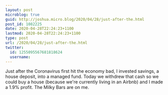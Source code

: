 ```yaml
---
layout: post
microblog: true
guid: http://joshua.micro.blog/2020/04/28/just-after-the.html
post_id: 1082225
date: 2020-04-28T22:24:23+1100
lastmod: 2020-04-28T22:24:23+1100
type: post
url: /2020/04/28/just-after-the.html
twitter:
  id: 1255095567681818624
  username: 
---
```

Just after the Coronavirus first hit the economy bad, I invested savings, a house deposit, into a managed fund. Today we withdrew that cash so we could buy a house (because we're currently living in an Airbnb) and I made a 1.9% profit. The Milky Bars are on me.
